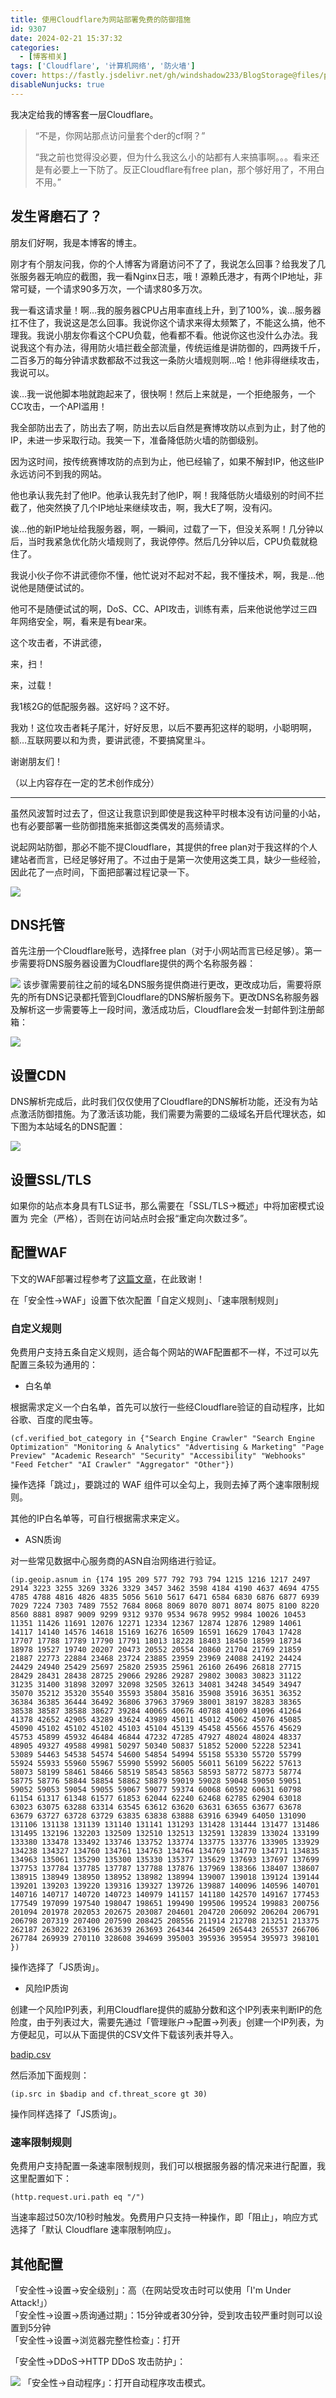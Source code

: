 ```yaml
---
title: 使用Cloudflare为网站部署免费的防御措施
id: 9307
date: 2024-02-21 15:37:32
categories:
  - [博客相关]
tags: ['Cloudflare', '计算机网络', '防火墙']
cover: https://fastly.jsdelivr.net/gh/windshadow233/BlogStorage@files/png/b7bea3941069ffed98f5e68ca6432b86.png
disableNunjucks: true
---
```


我决定给我的博客套一层Cloudflare。


> “不是，你网站那点访问量套个der的cf啊？”
> 
> 
> “我之前也觉得没必要，但为什么我这么小的站都有人来搞事啊。。。看来还是有必要上一下防了。反正Cloudflare有free plan，那个够好用了，不用白不用。”


## 发生肾磨石了？

朋友们好啊，我是本博客的博主。

刚才有个朋友问我，你的个人博客为肾磨访问不了了，我说怎么回事？给我发了几张服务器无响应的截图，我一看Nginx日志，哦！源赖氏港才，有两个IP地址，非常可疑，一个请求90多万次，一个请求80多万次。

我一看这请求量！啊…我的服务器CPU占用率直线上升，到了100%，诶…服务器扛不住了，我说这是怎么回事。我说你这个请求来得太频繁了，不能这么搞，他不理我。我说小朋友你看这个CPU负载，他看都不看。他说你这也没什么办法。我说我这个有办法，得用防火墙拦截全部流量，传统运维是讲防御的，四两拨千斤，二百多万的每分钟请求数都敌不过我这一条防火墙规则啊…哈！他非得继续攻击，我说可以。

诶…我一说他脚本啪就跑起来了，很快啊！然后上来就是，一个拒绝服务，一个CC攻击，一个API滥用！

我全部防出去了，防出去了啊，防出去以后自然是赛博攻防以点到为止，封了他的IP，未进一步采取行动。我笑一下，准备降低防火墙的防御级别。

因为这时间，按传统赛博攻防的点到为止，他已经输了，如果不解封IP，他这些IP永远访问不到我的网站。

他也承认我先封了他IP。他承认我先封了他IP，啊！我降低防火墙级别的时间不拦截了，他突然换了几个IP地址来继续攻击，啊，我大E了啊，没有闪。

诶…他的新IP地址给我服务器，啊，一瞬间，过载了一下，但没关系啊！几分钟以后，当时我紧急优化防火墙规则了，我说停停。然后几分钟以后，CPU负载就稳住了。

我说小伙子你不讲武德你不懂，他忙说对不起对不起，我不懂技术，啊，我是…他说他是随便试试的。

他可不是随便试试的啊，DoS、CC、API攻击，训练有素，后来他说他学过三四年网络安全，啊，看来是有bear来。

这个攻击者，不讲武德，

来，扫！

来，过载！

我1核2G的低配服务器。这好吗？这不好。

我劝！这位攻击者耗子尾汁，好好反思，以后不要再犯这样的聪明，小聪明啊，额…互联网要以和为贵，要讲武德，不要搞窝里斗。

谢谢朋友们！

（以上内容存在一定的艺术创作成分）


---

虽然风波暂时过去了，但这让我意识到即使是我这种平时根本没有访问量的小站，也有必要部署一些防御措施来抵御这类偶发的高频请求。


说起网站防御，那必不能不提Cloudflare，其提供的free plan对于我这样的个人建站者而言，已经足够好用了。不过由于是第一次使用这类工具，缺少一些经验，因此花了一点时间，下面把部署过程记录一下。

![](https://fastly.jsdelivr.net/gh/windshadow233/BlogStorage@files/png/b7bea3941069ffed98f5e68ca6432b86.png)
## DNS托管


首先注册一个Cloudflare账号，选择free plan（对于小网站而言已经足够）。第一步需要将DNS服务器设置为Cloudflare提供的两个名称服务器：

![](https://fastly.jsdelivr.net/gh/windshadow233/BlogStorage@files/png/26e068616a73723e5bffe8dbde599c9d.png)
该步骤需要前往之前的域名DNS服务提供商进行更改，更改成功后，需要将原先的所有DNS记录都托管到Cloudflare的DNS解析服务下。更改DNS名称服务器及解析这一步需要等上一段时间，激活成功后，Cloudflare会发一封邮件到注册邮箱：

![](https://fastly.jsdelivr.net/gh/windshadow233/BlogStorage@files/png/0972b39a2668f07cb4d8ad6e9ea49b16.png)
## 设置CDN


DNS解析完成后，此时我们仅仅使用了Cloudflare的DNS解析功能，还没有为站点激活防御措施。为了激活该功能，我们需要为需要的二级域名开启代理状态，如下图为本站域名的DNS配置：

![](https://fastly.jsdelivr.net/gh/windshadow233/BlogStorage@files/png/05fa0bfc01c2f2a6fbc63e5b0a91b9f9.png)
## 设置SSL/TLS


如果你的站点本身具有TLS证书，那么需要在「SSL/TLS->概述」中将加密模式设置为 完全（严格），否则在访问站点时会报“重定向次数过多”。


## 配置WAF


下文的WAF部署过程参考了[这篇文章](https://www.2dan.cc/archives/cloudflare-rule.html)，在此致谢！


在「安全性->WAF」设置下依次配置「自定义规则」、「速率限制规则」


### 自定义规则


免费用户支持五条自定义规则，适合每个网站的WAF配置都不一样，不过可以先配置三条较为通用的：


- 白名单

根据需求定义一个白名单，首先可以放行一些经Cloudflare验证的自动程序，比如谷歌、百度的爬虫等。

```plaintext
(cf.verified_bot_category in {"Search Engine Crawler" "Search Engine Optimization" "Monitoring & Analytics" "Advertising & Marketing" "Page Preview" "Academic Research" "Security" "Accessibility" "Webhooks" "Feed Fetcher" "AI Crawler" "Aggregator" "Other"})
```

操作选择「跳过」，要跳过的 WAF 组件可以全勾上，我则去掉了两个速率限制规则。


其他的IP白名单等，可自行根据需求来定义。


- ASN质询

对一些常见数据中心服务商的ASN自治网络进行验证。

```plaintext
(ip.geoip.asnum in {174 195 209 577 792 793 794 1215 1216 1217 2497 2914 3223 3255 3269 3326 3329 3457 3462 3598 4184 4190 4637 4694 4755 4785 4788 4816 4826 4835 5056 5610 5617 6471 6584 6830 6876 6877 6939 7029 7224 7303 7489 7552 7684 8068 8069 8070 8071 8074 8075 8100 8220 8560 8881 8987 9009 9299 9312 9370 9534 9678 9952 9984 10026 10453 11351 11426 11691 12076 12271 12334 12367 12874 12876 12989 14061 14117 14140 14576 14618 15169 16276 16509 16591 16629 17043 17428 17707 17788 17789 17790 17791 18013 18228 18403 18450 18599 18734 18978 19527 19740 20207 20473 20552 20554 20860 21704 21769 21859 21887 22773 22884 23468 23724 23885 23959 23969 24088 24192 24424 24429 24940 25429 25697 25820 25935 25961 26160 26496 26818 27715 28429 28431 28438 28725 29066 29286 29287 29802 30083 30823 31122 31235 31400 31898 32097 32098 32505 32613 34081 34248 34549 34947 35070 35212 35320 35540 35593 35804 35816 35908 35916 36351 36352 36384 36385 36444 36492 36806 37963 37969 38001 38197 38283 38365 38538 38587 38588 38627 39284 40065 40676 40788 41009 41096 41264 41378 42652 42905 43289 43624 43989 45011 45012 45062 45076 45085 45090 45102 45102 45102 45103 45104 45139 45458 45566 45576 45629 45753 45899 45932 46484 46844 47232 47285 47927 48024 48024 48337 48905 49327 49588 49981 50297 50340 50837 51852 52000 52228 52341 53089 54463 54538 54574 54600 54854 54994 55158 55330 55720 55799 55924 55933 55960 55967 55990 55992 56005 56011 56109 56222 57613 58073 58199 58461 58466 58519 58543 58563 58593 58772 58773 58774 58775 58776 58844 58854 58862 58879 59019 59028 59048 59050 59051 59052 59053 59054 59055 59067 59077 59374 60068 60592 60631 60798 61154 61317 61348 61577 61853 62044 62240 62468 62785 62904 63018 63023 63075 63288 63314 63545 63612 63620 63631 63655 63677 63678 63679 63727 63728 63729 63835 63838 63888 63916 63949 64050 131090 131106 131138 131139 131140 131141 131293 131428 131444 131477 131486 131495 132196 132203 132509 132510 132513 132591 132839 133024 133199 133380 133478 133492 133746 133752 133774 133775 133776 133905 133929 134238 134327 134760 134761 134763 134764 134769 134770 134771 134835 134963 135061 135290 135300 135330 135377 135629 137693 137697 137699 137753 137784 137785 137787 137788 137876 137969 138366 138407 138607 138915 138949 138950 138952 138982 138994 139007 139018 139124 139144 139201 139203 139220 139316 139327 139726 139887 140096 140596 140701 140716 140717 140720 140723 140979 141157 141180 142570 149167 177453 177549 197099 197540 198047 198651 199490 199506 199524 199883 200756 201094 201978 202053 202675 203087 204601 204720 206092 206204 206791 206798 207319 207400 207590 208425 208556 211914 212708 213251 213375 262187 263022 263196 263639 263693 264344 264509 265443 265537 266706 267784 269939 270110 328608 394699 395003 395936 395954 395973 398101 })
```

操作选择了「JS质询」。


- 风险IP质询

创建一个风险IP列表，利用Cloudflare提供的威胁分数和这个IP列表来判断IP的危险度，由于列表过大，需要先通过「管理账户->配置->列表」创建一个IP列表，为方便起见，可以从下面提供的CSV文件下载该列表并导入。

<a target="_blank" href="https://fastly.jsdelivr.net/gh/windshadow233/BlogStorage@files/csv/5224de023a5d29f7e7a649a40a23aacf.csv" download="badip.csv">badip.csv</a>

然后添加下面规则：

```plaintext
(ip.src in $badip and cf.threat_score gt 30)
```

操作同样选择了「JS质询」。


### 速率限制规则


免费用户支持配置一条速率限制规则，我们可以根据服务器的情况来进行配置，我这里配置如下：


`(http.request.uri.path eq "/")`


当速率超过50次/10秒时触发。免费用户只支持一种操作，即「阻止」，响应方式选择了「默认 Cloudflare 速率限制响应」。


## 其他配置

「安全性→设置→安全级别」：高（在网站受攻击时可以使用「I'm Under Attack!」）  
「安全性→设置→质询通过期」：15分钟或者30分钟，受到攻击较严重时则可以设置到5分钟  
「安全性→设置→浏览器完整性检查」：打开


「安全性→DDoS→HTTP DDoS 攻击防护」：

![](https://fastly.jsdelivr.net/gh/windshadow233/BlogStorage@files/png/26e293e9f7522a09d047c5c79a54879c.png)
「安全性→自动程序」：打开自动程序攻击模式。
